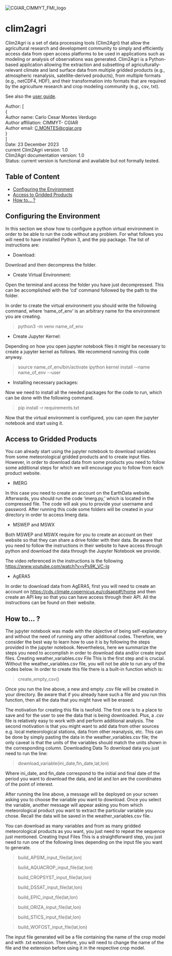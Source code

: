 ![CGIAR_CIMMYT_FMI_logo](https://github.com/ForesightInitiative/clim2agri/assets/14908724/db00109f-b3d7-40e5-876b-036bed3cfb86)

# clim2agri
Clim2Agri is a set of data processing tools (Clim2Agri) that allow the agricultural research and development community to simply and efficiently access data from open access platforms to be used in applications such as modeling or analysis of observations was generated. Clim2Agri is a Python-based application allowing the extraction and subsetting of agriculturally-relevant climate and land surface data from multiple gridded products (e.g., atmospheric reanalysis, satellite-derived products), from multiple formats (e.g., netCDF4, HDF), and their transformation into formats that are required by the agriculture research and crop modeling community (e.g., csv, txt).

See also the [user guide](https://github.com/ForesightInitiative/clim2agri/blob/main/Clim2Agri_Report.pdf).

Author: \[ \
  { \
          Author name: Carlo Cesar Montes Verdugo \
          Author affiliation: CIMMYT- CGIAR \
          Author email: C.MONTES@cgiar.org \
  } \
\] \
Date: 23 December 2023 \
current Clim2Agri version: 1.0 \
Clim2Agri documentation version: 1.0 \
Status: current version is functional and available but not formally tested.

## Table of Content

- [Configuring the Environment](#configuring-the-environment)
- [Access to Gridded Products](#access-to-gridded-products)
- [How to… ?](#how-to-)


##  Configuring the Environment 

In this section we show how to configure a python virtual environment in order to be able to run the code without any problem. For what follows you will need to have installed Python 3, and the pip package. The list of instructions are:

* Download:

Download and then decompress the folder.

* Create Virtual Environment:
  
Open the terminal and access the folder you have just decompressed. This can be accomplished with the ‘cd’ command followed by the path to the folder.

In order to create the virtual environment you should write the following command, where ‘name_of_env’ is an arbitrary name for the environment you are creating.

> python3 -m venv name_of_env

* Create Jupyter Kernel:
  
Depending on how you open jupyter notebook files it might be necessary to create a jupyter kernel as follows. We recommend running this code anyway.

> source name_of_env/bin/activate
> ipython kernel install --name name_of_env --user

* Installing necessary packages:
  
 Now we need to install all the needed packages for the code to run, which can be done with the following command.

> pip install -r requirements.txt

Now that the virtual environment is configured, you can open the jupyter notebook and start using it.

## Access to Gridded Products

You can already start using the jupyter notebook to download variables from some meteorological gridded products and to create input files. However, in order to download data from some products you need to follow some additional steps for which we will encourage you to follow from each product website.

* IMERG
  
In this case you need to create an account on the EarthData website. Afterwards, you should run the code ‘imerg.py,’ which is located in the compressed file. The code will ask you to provide your username and password. After running this code some folders will be created in your directory in order to access Imerg data.

* MSWEP and MSWX
  
Both MSWEP and MSWX require for you to create an account on their website so that they can share a drive folder with their data. Be aware that you need to follow the instructions in their website to have access through python and download the data through the Jupyter Notebook we provide.

The video referenced in the instructions is the following https://www.youtube.com/watch?v=vPs9K_VC-lg 

* AgERA5

In order to download data from AgERA5, first you will need to create an account on https://cds.climate.copernicus.eu/cdsapp#!/home and then create an API key so that you can have access through their API. All the instructions can be found on their website.


## How to… ? 

The jupyter notebook was made with the objective of being self-explanatory and without the need of running any other additional codes. Therefore, we consider the best way to learn how to use it is by following the steps provided in the jupyter notebook. Nevertheless, here we summarize the steps you need to accomplish in order to download data and/or create input files.
Creating weather_variables.csv File
This is the first step and is crucial. Without the weather_variables.csv file, you will not be able to run any of the codes below. In order to create this file there is a built-in function which is:

> create_empty_csv()

Once you run the line above, a new and empty .csv file will be created in your directory. Be aware that if you already have such a file and you run this function, then all the data that you might have will be erased.

The motivation for creating this file is twofold. The first one is to a place to save and for the user to see the data that is being downloaded. Plus, a .csv file is relatively easy to work with and perform additional analysis. The second motivation is that you might want to add data from other sources e.g. local meteorological stations, data from other reanalysis, etc. This can be done by simply pasting the data in the weather_variables.csv file; the only caveat is that the units of the variables should match the units shown in the corresponding column.
Downloading Data
To download data you just need to run the line:

> download_variable(ini_date,fin_date,lat,lon)

Where ini_date, and fin_date correspond to the initial and final date of the period you want to download the data, and lat and lon are the coordinates of the point of interest. 

After running the line above, a message will be deployed on your screen asking you to choose the variable you want to download. Once you select the variable, another message will appear asking you from which meteorological product you want to extract the particular variable you chose. Recall the data will be saved in the weather_variables.csv file.

You can download as many variables and from as many gridded meteorological products as you want, you just need to repeat the sequence just mentioned.
Creating Input Files
This is a straightforward step, you just need to run one of the following lines depending on the input file you want to generate. 

> build_APSIM_input_file(lat,lon)

> build_AQUACROP_input_file(lat,lon)

> build_CROPSYST_input_file(lat,lon)

> build_DSSAT_input_file(lat,lon)

> build_EPIC_input_file(lat,lon)

> build_ORIZA_input_file(lat,lon)

> build_STICS_input_file(lat,lon)

> build_WOFOST_input_file(lat,lon)

The input file generated will be a file containing the name of the crop model and with .txt extension. Therefore, you will need to change the name of the file and the extension before using it in the respective crop model.
